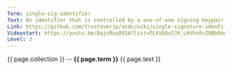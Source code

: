```yaml
---
Term: single-sig-identifier
Text: An identifier that is controlled by a one-of-one signing keypair
Link: https://github.com/trustoverip/acdc/wiki/single-signature-identifier
Videostart: https://youtu.be/GqjsRuu0V5A?list=PLXVbQu7JH_LHVhs0rZ9Bb8ocyKlPljkaG&t=04m27s
Level: 3
---
```


{{ page.collection }} -- **{{ page.term }}**
   {{ page.text }} 
